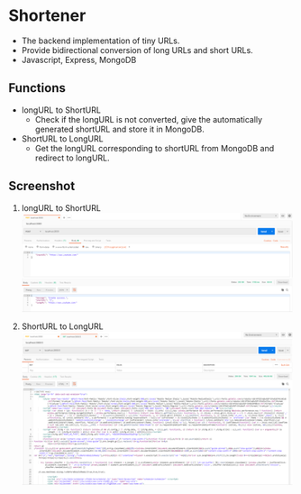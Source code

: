 # Shortener
 * The backend implementation of tiny URLs.
 * Provide bidirectional conversion of long URLs and short URLs.
 * Javascript, Express, MongoDB
  
## Functions
 * longURL to ShortURL
    * Check if the longURL is not converted, give the automatically generated shortURL and store it in MongoDB.
 * ShortURL to LongURL
    * Get the longURL corresponding to shortURL from MongoDB and redirect to longURL.

## Screenshot
   1. longURL to ShortURL
![](https://github.com/r03921081/Shortener/blob/master/Images/post.PNG)

   2. ShortURL to LongURL
![](https://github.com/r03921081/Shortener/blob/master/Images/get.PNG)
